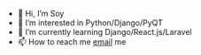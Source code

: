 - 👋 Hi, I’m Soy
- 👀 I’m interested in Python/Django/PyQT
- 🌱 I’m currently learning Django/React.js/Laravel
- 📫 How to reach me <a href='mailto:shinysoy@gmail.com'>email</a> me

<!---
sunikko/sunikko is a ✨ special ✨ repository because its `README.md` (this file) appears on your GitHub profile.
You can click the Preview link to take a look at your changes.
--->
